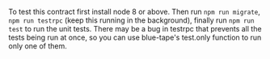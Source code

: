 To test this contract first install node 8 or above. Then run `npm run migrate`, `npm run testrpc` (keep this running in the background), finally run `npm run test` to run the unit tests. There may be a bug in testrpc that prevents all the tests being run at once, so you can use blue-tape's test.only function to run only one of them.